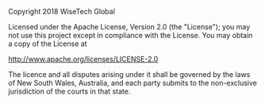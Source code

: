 Copyright 2018 WiseTech Global

Licensed under the Apache License, Version 2.0 (the "License");
   you may not use this project except in compliance with the License.
   You may obtain a copy of the License at

http://www.apache.org/licenses/LICENSE-2.0

The licence and all disputes arising under it shall be governed by the laws of New South Wales, Australia,
and each party submits to the non-exclusive jurisdiction of the courts in that state.
